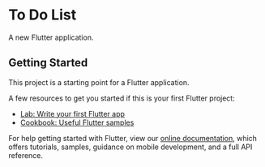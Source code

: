 # To Do List

A new Flutter application.

<!-- <img src="https://github.com/ChiragBoghara/Notes_app_GetX/blob/master/assets/images/Screenshot_1626409412.png" height="600px"></img> &nbsp;
<img src="https://github.com/ChiragBoghara/Notes_app_GetX/blob/master/assets/images/Screenshot_1626409527.png" height="600px"></img> &nbsp;
<img src="https://github.com/ChiragBoghara/Notes_app_GetX/blob/master/assets/images/Screenshot_1626409546.png" height="600px"></img> &nbsp; -->

## Getting Started

This project is a starting point for a Flutter application.

A few resources to get you started if this is your first Flutter project:

- [Lab: Write your first Flutter app](https://flutter.dev/docs/get-started/codelab)
- [Cookbook: Useful Flutter samples](https://flutter.dev/docs/cookbook)

For help getting started with Flutter, view our
[online documentation](https://flutter.dev/docs), which offers tutorials,
samples, guidance on mobile development, and a full API reference.
